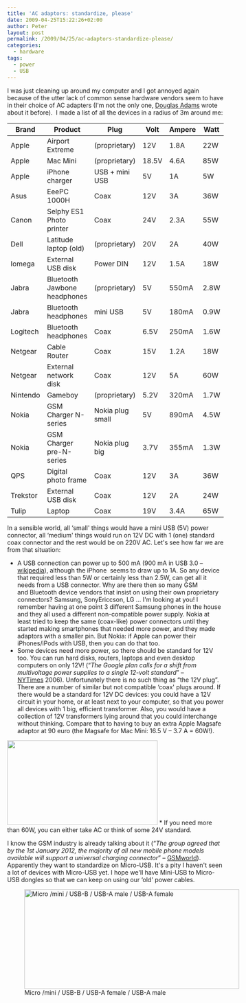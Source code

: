 ```yaml
---
title: 'AC adaptors: standardize, please'
date: 2009-04-25T15:22:26+02:00
author: Peter
layout: post
permalink: /2009/04/25/ac-adaptors-standardize-please/
categories:
  - hardware
tags:
  - power
  - USB
---
```

I was just cleaning up around my computer and I got annoyed again because of the utter lack of common sense hardware vendors seem to have in their choice of AC adapters (I'm not the only one, [Douglas Adams](http://www.douglasadams.com/dna/980707-03-a.html) wrote about it before).  I made a list of all the devices in a radius of 3m around me:

| Brand    | Product                      | Plug | Volt  | Ampere | Watt
|----------|------------------------------|------|-------|--------|-----
| Apple    | Airport Extreme              | (proprietary) | 12V   | 1.8A   | 22W
| Apple    | Mac Mini                     | (proprietary) | 18.5V | 4.6A   | 85W
| Apple    | iPhone charger               | USB + mini USB | 5V    | 1A     | 5W
| Asus     | EeePC 1000H                  | Coax | 12V   | 3A     | 36W
| Canon    | Selphy ES1 Photo printer     | Coax | 24V   | 2.3A   | 55W
| Dell     | Latitude laptop (old)        | (proprietary) | 20V   | 2A     | 40W
| Iomega   | External USB disk            | Power DIN | 12V   | 1.5A   | 18W
| Jabra    | Bluetooth Jawbone headphones | (proprietary) | 5V    | 550mA  |2.8W
| Jabra    | Bluetooth headphones         |mini USB | 5V    | 180mA  |0.9W
| Logitech | Bluetooth headphones         |Coax | 6.5V  | 250mA  |1.6W
| Netgear  | Cable Router                 | Coax | 15V   | 1.2A   |18W
| Netgear  | External network disk        | Coax | 12V   | 5A     | 60W
| Nintendo | Gameboy                      |  (proprietary) | 5.2V  | 320mA  | 1.7W
| Nokia    | GSM Charger N-series         | Nokia plug small | 5V    | 890mA  | 4.5W
| Nokia    | GSM Charger pre-N-series     | Nokia plug big | 3.7V  | 355mA  | 1.3W
| QPS      | Digital photo frame          | Coax | 12V   | 3A     | 36W
| Trekstor | External USB disk            | Coax | 12V   | 2A     | 24W
| Tulip    | Laptop                       | Coax | 19V   | 3.4A   | 65W


In a sensible world, all &#8216;small' things would have a mini USB (5V) power connector, all &#8216;medium' things would run on 12V DC with 1 (one) standard coax connector and the rest would be on 220V AC. Let's see how far we are from that situation:

  * A USB connection can power up to 500 mA (900 mA in USB 3.0 &#8211; [wikipedia](http://en.wikipedia.org/wiki/Universal_Serial_Bus#Power)), although the iPhone  seems to draw up to 1A. So any device that required less than 5W or certainly less than 2.5W, can get all it needs from a USB connector. Why are there then so many GSM and Bluetooth device vendors that insist on using their own proprietary connectors? Samsung, SonyEriccson, LG &#8230; I'm looking at you! I remember having at one point 3 different Samsung phones in the house and they all used a different non-compatible power supply. Nokia at least tried to keep the same (coax-like) power connectors until they started making smartphones that needed more power, and they made adaptors with a smaller pin. But Nokia: if Apple can power their iPhones/iPods with USB, then you can do that too.
  * Some devices need more power, so there should be standard for 12V too. You can run hard disks, routers, laptops and even desktop computers on only 12V! (&#8220;_The Google plan calls for a shift from multivoltage power supplies to a single 12-volt standard_&#8221; &#8211; [NYTimes](http://www.nytimes.com/2006/09/26/technology/26google.html?_r=1) 2006). Unfortunately there is no such thing as &#8220;the 12V plug&#8221;. There are a number of similar but not compatible &#8216;coax' plugs around. If there would be a standard for 12V DC devices: you could have a 12V circuit in your home, or at least next to your computer, so that you power all devices with 1 big, efficient transformer. Also, you would have a collection of 12V transformers lying around that you could interchange without thinking. Compare that to having to buy an extra Apple Magsafe adaptor at 90 euro (the Magsafe for Mac Mini: 16.5 V &#8211; 3.7 A = 60W!).  
<img  class="alignnone" src="http://upload.wikimedia.org/wikipedia/commons/thumb/6/68/Photo-RoundPowerConnectors.jpg/350px-Photo-RoundPowerConnectors.jpg" alt="" width="350" height="197" /> 
  * If you need more than 60W, you can either take AC or think of some 24V standard.

I know the GSM industry is already talking about it (&#8220;_The group agreed that by the 1st January 2012, the majority of all new mobile phone models available will support a universal charging connector_&#8221; &#8211; [GSMworld](http://www.gsmworld.com/newsroom/press-releases/2009/2548.htm)). Apparently they want to standardize on Micro-USB. It's a pity I haven't seen a lot of devices with Micro-USB yet. I hope we'll have Mini-USB to Micro-USB dongles so that we can keep on using our &#8216;old' power cables.

<figure style="width: 500px" class="wp-caption alignnone"><img  class=" " src="http://upload.wikimedia.org/wikipedia/commons/thumb/f/f4/USB_types_2.jpg/500px-USB_types_2.jpg" alt="Micro /mini / USB-B / USB-A male / USB-A female" width="500" height="232" /><figcaption class="wp-caption-text">Micro /mini / USB-B / USB-A female / USB-A male  